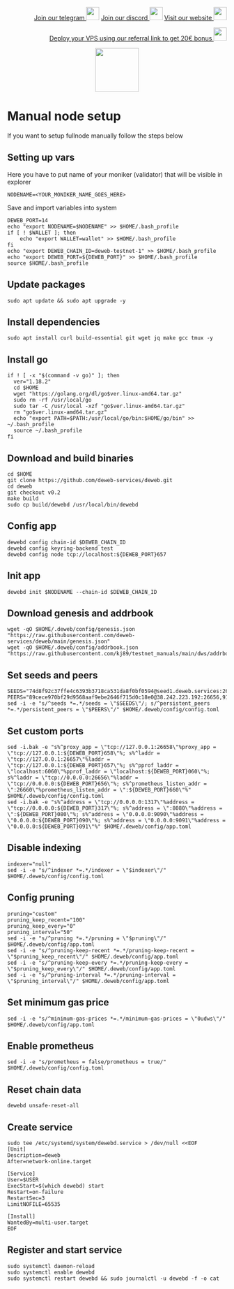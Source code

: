 <p style="font-size:14px" align="right">
<a href="https://t.me/kjnotes" target="_blank">Join our telegram <img src="https://user-images.githubusercontent.com/50621007/183283867-56b4d69f-bc6e-4939-b00a-72aa019d1aea.png" width="30"/></a>
<a href="https://discord.gg/fRVzvPBh" target="_blank">Join our discord <img src="https://user-images.githubusercontent.com/50621007/176236430-53b0f4de-41ff-41f7-92a1-4233890a90c8.png" width="30"/></a>
<a href="https://kjnodes.com/" target="_blank">Visit our website <img src="https://user-images.githubusercontent.com/50621007/168689709-7e537ca6-b6b8-4adc-9bd0-186ea4ea4aed.png" width="30"/></a>
</p>

<p style="font-size:14px" align="right">
<a href="https://hetzner.cloud/?ref=y8pQKS2nNy7i" target="_blank">Deploy your VPS using our referral link to get 20€ bonus <img src="https://user-images.githubusercontent.com/50621007/174612278-11716b2a-d662-487e-8085-3686278dd869.png" width="30"/></a>
</p>

<p align="center">
  <img height="100" height="auto" src="https://user-images.githubusercontent.com/50621007/166676803-ee125d04-dfe2-4c92-8f0c-8af357aad691.png">
</p>

# Manual node setup
If you want to setup fullnode manually follow the steps below

## Setting up vars
Here you have to put name of your moniker (validator) that will be visible in explorer
```
NODENAME=<YOUR_MONIKER_NAME_GOES_HERE>
```

Save and import variables into system
```
DEWEB_PORT=14
echo "export NODENAME=$NODENAME" >> $HOME/.bash_profile
if [ ! $WALLET ]; then
	echo "export WALLET=wallet" >> $HOME/.bash_profile
fi
echo "export DEWEB_CHAIN_ID=deweb-testnet-1" >> $HOME/.bash_profile
echo "export DEWEB_PORT=${DEWEB_PORT}" >> $HOME/.bash_profile
source $HOME/.bash_profile
```

## Update packages
```
sudo apt update && sudo apt upgrade -y
```

## Install dependencies
```
sudo apt install curl build-essential git wget jq make gcc tmux -y
```

## Install go
```
if ! [ -x "$(command -v go)" ]; then
  ver="1.18.2"
  cd $HOME
  wget "https://golang.org/dl/go$ver.linux-amd64.tar.gz"
  sudo rm -rf /usr/local/go
  sudo tar -C /usr/local -xzf "go$ver.linux-amd64.tar.gz"
  rm "go$ver.linux-amd64.tar.gz"
  echo "export PATH=$PATH:/usr/local/go/bin:$HOME/go/bin" >> ~/.bash_profile
  source ~/.bash_profile
fi
```

## Download and build binaries
```
cd $HOME
git clone https://github.com/deweb-services/deweb.git
cd deweb
git checkout v0.2
make build
sudo cp build/dewebd /usr/local/bin/dewebd
```

## Config app
```
dewebd config chain-id $DEWEB_CHAIN_ID
dewebd config keyring-backend test
dewebd config node tcp://localhost:${DEWEB_PORT}657
```

## Init app
```
dewebd init $NODENAME --chain-id $DEWEB_CHAIN_ID
```

## Download genesis and addrbook
```
wget -qO $HOME/.deweb/config/genesis.json "https://raw.githubusercontent.com/deweb-services/deweb/main/genesis.json"
wget -qO $HOME/.deweb/config/addrbook.json "https://raw.githubusercontent.com/kj89/testnet_manuals/main/dws/addrbook.json"
```

## Set seeds and peers
```
SEEDS="74d8f92c37ffe4c6393b3718ca531da8f0bf0594@seed1.deweb.services:26656"
PEERS="89cece970bf29d9568aaf9ebe2646f715d0c18e0@38.242.223.192:26656,91e5db474860efd2fc5ada50717f490beb415631@34.135.218.29:26656,16a0e5a87ae4e1ecfeb48ec47b88131a86fdbdd3@95.216.101.84:23626,4172ea44cb18d7b8040c3c284d76340e9212fea7@95.214.53.225:26666,a7f27acdfefb195fb98b9968c12eec0fe7b238a5@65.108.11.6:56656,f4e513ec6bec17118fdda12cd194b07161efacc7@161.97.162.196:26656,99cade3d4cfdfb92ca20d304bd382e730f5837d1@195.3.223.11:26686,852fa40eae1abc786c51ca193e71d98b011e433e@161.97.155.94:29656,a74cf609251f198e884f02f404272514bb90c3b3@65.21.226.230:24656,314b4151773dca448a42200c6fa3996d93363dec@149.102.129.61:26656,fc3e3aa913142ad90dd981ab116de67b37b19d43@185.218.126.98:26656,26ee666d3e0076f20ed0f13cceeb39edcd91c87f@65.108.79.246:26667,315ac6f2a79d6d81df645982ab88418455880a90@38.242.247.74:26656,ce0606615a0708c71670ed7bb4bef9ccb6dcbc06@65.108.7.44:24656,aa9d11e65650928e26e794eb0ec3756bfa3b6e0d@45.85.147.13:26656,df2d08898fe65613614a615868244ffce0fcd08c@65.21.237.194:26651,107fcf1fe281ec5764927a63d8bb8d83ece2d0b9@135.181.73.170:26357,05fb7de2b6f963c8dede45fdd735682cc8453e0b@161.97.148.146:26656,0cb4f3485af08ca48990cfa5e0391a83817c1a66@135.181.31.230:26656,ae72548f31f409a92fc00e5b62b513f8261ea7ec@144.91.118.61:26656,b0ab69382b3a36b412ea0652f06bff2e95f9867b@116.203.101.248:26656,70b86766e36ef6daf670aa544f1033b0963ec720@144.91.102.79:26656,cd7b15b41b93453ee64badf89067a569fa2feff6@5.161.106.236:26656,986c2116fac2d9442190a7755b29793663da530d@65.108.199.79:26656,21d0278c12d7c12f76074eae813dcf90c986611f@94.130.79.95:26656,8afcc458fbd75c23aa9b011eccc8757910b576ec@70.34.213.142:26656,b6549b4910165cfa9ab3b4b0a380753ef415b2c9@94.130.26.96:26656,a0a23f8661720006fe181ddf98740dbe4322d5f0@65.108.75.237:2020,143b2cfba7f5f3ba38263aafc9d2fa4521ba89d9@65.109.11.243:26656,3b13b93488812f8701b0f34f19c01e859aaa5b87@172.104.136.254:26656,09b08a1fa936033acfb94d708f7fc677b5f19b58@159.65.136.242:26656,b417857edd001b1c1ca94f1a03e8d53e0b16aed5@116.203.107.228:26656,29f3fc504631f84ea71ce5a2969c370436a443e8@194.163.151.154:26656,d4ea6c4a7a4ede65d37b3ef5868b821fcf53732e@167.86.87.75:26656,a0acd6daf4f6044468fea2eca6300be8601d7f18@194.163.141.24:16656,47db2ec2cfbab72ed6a17151c3a54d28a5629e62@138.201.139.175:46656,42558363e2e153b8ad9c618d2e5335d03ff09a60@167.86.95.179:26656,4171a8155ee8e3390dc2b9f07fa9f4b991571e9d@148.251.53.155:26656,74c4fc0e9a0c34d87f5a9ef4b38fe5d441e9e559@173.249.50.126:26656,2c96f953c3af767c6da8d992a085040bbf60cc37@194.163.141.20:16656,4da16f1fe1f52e059bb11e394457f3364c1150f1@185.209.229.115:26656,31934c5277584b2a2e31a7456b23919289a50743@167.86.87.124:26656,6449a2d68fcc581313e751bba693689fb7ef1ea6@95.216.200.33:26656,3e9965c8efd48e672ffe8eeab0d774f9008fad0c@109.107.190.107:26656,f974262da91afa321b38ffebb3531a67ed3a57d5@154.53.52.32:26656,4874e9b858f04ca3370469b4f1513cb3aac49a2b@38.242.220.130:26656,9440fa39f85bea005514f0191d4550a1c9d310bb@135.181.133.37:27656,9d74ffd5649287276fa7265c73ecd8cbc2af75dc@65.108.130.189:26646"
sed -i -e "s/^seeds *=.*/seeds = \"$SEEDS\"/; s/^persistent_peers *=.*/persistent_peers = \"$PEERS\"/" $HOME/.deweb/config/config.toml
```

## Set custom ports
```
sed -i.bak -e "s%^proxy_app = \"tcp://127.0.0.1:26658\"%proxy_app = \"tcp://127.0.0.1:${DEWEB_PORT}658\"%; s%^laddr = \"tcp://127.0.0.1:26657\"%laddr = \"tcp://127.0.0.1:${DEWEB_PORT}657\"%; s%^pprof_laddr = \"localhost:6060\"%pprof_laddr = \"localhost:${DEWEB_PORT}060\"%; s%^laddr = \"tcp://0.0.0.0:26656\"%laddr = \"tcp://0.0.0.0:${DEWEB_PORT}656\"%; s%^prometheus_listen_addr = \":26660\"%prometheus_listen_addr = \":${DEWEB_PORT}660\"%" $HOME/.deweb/config/config.toml
sed -i.bak -e "s%^address = \"tcp://0.0.0.0:1317\"%address = \"tcp://0.0.0.0:${DEWEB_PORT}317\"%; s%^address = \":8080\"%address = \":${DEWEB_PORT}080\"%; s%^address = \"0.0.0.0:9090\"%address = \"0.0.0.0:${DEWEB_PORT}090\"%; s%^address = \"0.0.0.0:9091\"%address = \"0.0.0.0:${DEWEB_PORT}091\"%" $HOME/.deweb/config/app.toml
```

## Disable indexing
```
indexer="null"
sed -i -e "s/^indexer *=.*/indexer = \"$indexer\"/" $HOME/.deweb/config/config.toml
```

## Config pruning
```
pruning="custom"
pruning_keep_recent="100"
pruning_keep_every="0"
pruning_interval="50"
sed -i -e "s/^pruning *=.*/pruning = \"$pruning\"/" $HOME/.deweb/config/app.toml
sed -i -e "s/^pruning-keep-recent *=.*/pruning-keep-recent = \"$pruning_keep_recent\"/" $HOME/.deweb/config/app.toml
sed -i -e "s/^pruning-keep-every *=.*/pruning-keep-every = \"$pruning_keep_every\"/" $HOME/.deweb/config/app.toml
sed -i -e "s/^pruning-interval *=.*/pruning-interval = \"$pruning_interval\"/" $HOME/.deweb/config/app.toml
```

## Set minimum gas price
```
sed -i -e "s/^minimum-gas-prices *=.*/minimum-gas-prices = \"0udws\"/" $HOME/.deweb/config/app.toml
```

## Enable prometheus
```
sed -i -e "s/prometheus = false/prometheus = true/" $HOME/.deweb/config/config.toml
```

## Reset chain data
```
dewebd unsafe-reset-all
```

## Create service
```
sudo tee /etc/systemd/system/dewebd.service > /dev/null <<EOF
[Unit]
Description=deweb
After=network-online.target

[Service]
User=$USER
ExecStart=$(which dewebd) start
Restart=on-failure
RestartSec=3
LimitNOFILE=65535

[Install]
WantedBy=multi-user.target
EOF
```

## Register and start service
```
sudo systemctl daemon-reload
sudo systemctl enable dewebd
sudo systemctl restart dewebd && sudo journalctl -u dewebd -f -o cat
```
